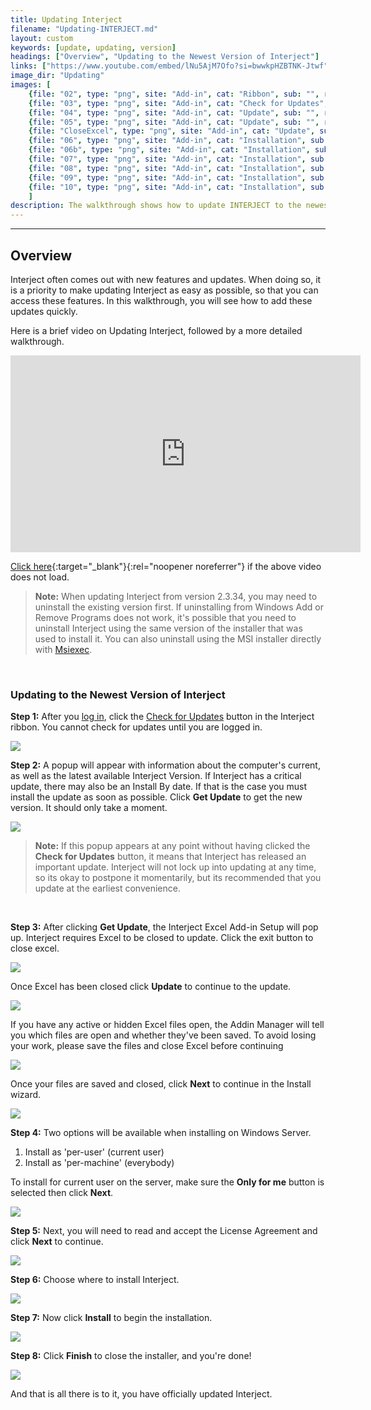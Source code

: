 ```yaml
---
title: Updating Interject
filename: "Updating-INTERJECT.md"
layout: custom
keywords: [update, updating, version]
headings: ["Overview", "Updating to the Newest Version of Interject"]
links: ["https://www.youtube.com/embed/lNu5AjM7Ofo?si=bwwkpHZBTNK-Jtwf", "https://www.youtube.com/watch?v=lNu5AjM7Ofo", "https://learn.microsoft.com/en-us/windows/win32/msi/command-line-options", "/wAbout/Logging-In.html", "/wGetStarted/INTERJECT-Ribbon-Menu-Items.html#check-for-updates"]
image_dir: "Updating"
images: [
	{file: "02", type: "png", site: "Add-in", cat: "Ribbon", sub: "", report: "", ribbon: "Simple", config: ""}, 
	{file: "03", type: "png", site: "Add-in", cat: "Check for Updates", sub: "", report: "", ribbon: "Simple", config: ""}, 
	{file: "04", type: "png", site: "Add-in", cat: "Update", sub: "", report: "", ribbon: "Simple", config: ""}, 
	{file: "05", type: "png", site: "Add-in", cat: "Update", sub: "", report: "", ribbon: "", config: ""}, 
	{file: "CloseExcel", type: "png", site: "Add-in", cat: "Update", sub: "", report: "", ribbon: "", config: ""}, 
	{file: "06", type: "png", site: "Add-in", cat: "Installation", sub: "Setup Wizard", report: "", ribbon: "", config: ""}, 
	{file: "06b", type: "png", site: "Add-in", cat: "Installation", sub: "Installation Type", report: "", ribbon: "", config: ""}, 
	{file: "07", type: "png", site: "Add-in", cat: "Installation", sub: "End-User License Agreement", report: "", ribbon: "", config: ""}, 
	{file: "08", type: "png", site: "Add-in", cat: "Installation", sub: "Select Installation Folder", report: "", ribbon: "", config: ""}, 
	{file: "09", type: "png", site: "Add-in", cat: "Installation", sub: "Ready to Install", report: "", ribbon: "", config: ""}, 
	{file: "10", type: "png", site: "Add-in", cat: "Installation", sub: "Completed Install", report: "", ribbon: "", config: ""}
	]
description: The walkthrough shows how to update INTERJECT to the newest version
---
```

* * *

## Overview

Interject often comes out with new features and updates. When doing so, it is a priority to make updating Interject as easy as possible, so that you can access these features. In this walkthrough, you will see how to add these updates quickly.

Here is a brief video on Updating Interject, followed by a more detailed walkthrough.

<iframe width="560" height="315" src="https://www.youtube.com/embed/lNu5AjM7Ofo?si=bwwkpHZBTNK-Jtwf" title="YouTube video player" frameborder="0" allow="accelerometer; autoplay; clipboard-write; encrypted-media; gyroscope; picture-in-picture; web-share" allowfullscreen></iframe>

[Click here](https://www.youtube.com/watch?v=lNu5AjM7Ofo){:target="_blank"}{:rel="noopener noreferrer"} if the above video does not load.

<blockquote class=highlight_note>
<b>Note:</b> When updating Interject from version 2.3.34, you may need to uninstall the existing version first. If uninstalling from Windows Add or Remove Programs does not work, it's possible that you need to uninstall Interject using the same version of the installer that was used to install it. You can also uninstall using the MSI installer directly with <a href="https://learn.microsoft.com/en-us/windows/win32/msi/command-line-options" target="_blank" rel="noopener noreferrer">Msiexec</a>.
</blockquote>
<br>

### Updating to the Newest Version of Interject

**Step 1:** After you [log in](/wAbout/Logging-In.html), click the [Check for Updates](/wGetStarted/INTERJECT-Ribbon-Menu-Items.html#check-for-updates) button in the Interject ribbon. You cannot check for updates until you are logged in.

![](/images/Updating/02.png)
<br>

**Step 2:** A popup will appear with information about the computer's current, as well as the latest available Interject Version. If Interject has a critical update, there may also be an Install By date. If that is the case you must install the update as soon as possible. Click **Get Update** to get the new version. It should only take a moment.

![](/images/Updating/03.png)
<br>

<blockquote class=highlight_note>
<b>Note:</b> If this popup appears at any point without having clicked the <b>Check for Updates</b> button, it means that Interject has released an important update. Interject will not lock up into updating at any time, so its okay to postpone it momentarily, but its recommended that you update at the earliest convenience.
</blockquote>
<br>

**Step 3:** After clicking **Get Update**, the Interject Excel Add-in Setup will pop up. Interject requires Excel to be closed to update. Click the exit button to close excel.

![](/images/Updating/04.png)
<br>

Once Excel has been closed click **Update** to continue to the update.

![](/images/Updating/05.png)
<br>

If you have any active or hidden Excel files open, the Addin Manager will tell you which files are open and whether they've been saved. To avoid losing your work, please save the files and close Excel before continuing

![](/images/Updating/CloseExcel.png)
<br>

Once your files are saved and closed, click **Next** to continue in the Install wizard.

![](/images/Updating/06.png)
<br>

**Step 4:** Two options will be available when installing on Windows Server.

1. Install as 'per-user' (current user)
2. Install as 'per-machine' (everybody)

To install for current user on the server, make sure the **Only for me** button is selected then click **Next**.

![](/images/Updating/06b.png)
<br>

**Step 5:** Next, you will need to read and accept the License Agreement and click **Next** to continue.

 ![](/images/Updating/07.png)
<br>

**Step 6:** Choose where to install Interject.

![](/images/Updating/08.png)
<br>

**Step 7:** Now click **Install** to begin the installation.

![](/images/Updating/09.png)
<br>

**Step 8:** Click **Finish** to close the installer, and you're done!

![](/images/Updating/10.png)
<br>

And that is all there is to it, you have officially updated Interject.
